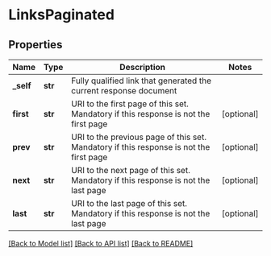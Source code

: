 # LinksPaginated

## Properties
Name | Type | Description | Notes
------------ | ------------- | ------------- | -------------
**_self** | **str** | Fully qualified link that generated the current response document | 
**first** | **str** | URI to the first page of this set. Mandatory if this response is not the first page | [optional] 
**prev** | **str** | URI to the previous page of this set. Mandatory if this response is not the first page | [optional] 
**next** | **str** | URI to the next page of this set. Mandatory if this response is not the last page | [optional] 
**last** | **str** | URI to the last page of this set. Mandatory if this response is not the last page | [optional] 

[[Back to Model list]](../README.md#documentation-for-models) [[Back to API list]](../README.md#documentation-for-api-endpoints) [[Back to README]](../README.md)


